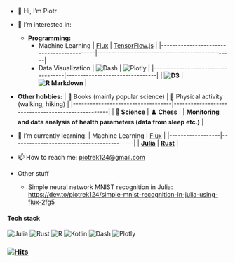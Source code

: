 - 👋 Hi, I’m Piotr
- 👀 I’m interested in: 
  - **Programming:**
    - Machine Learning
      | [Flux](https://github.com/FluxML/Flux.jl) | [TensorFlow.js](https://www.tensorflow.org/js) |
      |-------------------------------------------|------------------------------------------------|
    - Data Visualization
      | ![Dash](https://dash.plotly.com/) | ![Plotly](https://plotly.com/) |
      |-----------------------------------|--------------------------------|
      | **![D3](https://d3js.org/)** | **![R Markdown](https://rmarkdown.rstudio.com/)** |
- **Other hobbies:**
    | 📘 Books (mainly popular science) | :hiking_boot: Physical activity (walking, hiking) |
    |-----------------------------------|---------------------------------------------------|
    | **🚀 Science** | **♟️ Chess** |
    | **Monitoring and data analysis of health parameters (data from sleep etc.)** | 
- 🌱 I’m currently learning: 
  | Machine Learning | [Flux](https://github.com/FluxML/Flux.jl) |
  |------------------|-------------------------------------------|
  | **[Julia](https://julialang.org/)** | **[Rust](https://www.rust-lang.org/)** |
- 📫 How to reach me: piotrek124@gmail.com

- Other stuff
  - Simple neural network MNIST recognition in Julia: https://dev.to/piotrek124/simple-mnist-recognition-in-julia-using-flux-2fg5
<!---
piotrek124-1/piotrek124-1 is a ✨ special ✨ repository because its `README.md` (this file) appears on your GitHub profile.
You can click the Preview link to take a look at your changes.
--->

#### Tech stack
![Julia](https://img.shields.io/badge/julia-9558B2?style=for-the-badge&logo=julia&logoColor=white)
![Rust](https://img.shields.io/badge/rust-black?style=for-the-badge&logo=rust&logoColor=white)
![R](https://img.shields.io/badge/r-%23276DC3?style=for-the-badge&logo=r&logoColor=white)
![Kotlin](https://img.shields.io/badge/kotlin-%230095D5.svg?style=for-the-badge&logo=kotlin&logoColor=white)
![Dash](https://img.shields.io/badge/dash-%233F4F75.svg?style=for-the-badge&logo=plotly&logoColor=white)
![Plotly](https://img.shields.io/badge/plotly-%233F4F75.svg?style=for-the-badge&logo=plotly&logoColor=white)
### [![Hits](https://hits.sh/github.com/piotrek124-1/hits.svg?style=for-the-badge)](https://hits.sh/github.com/piotrek124-1/hits/)
